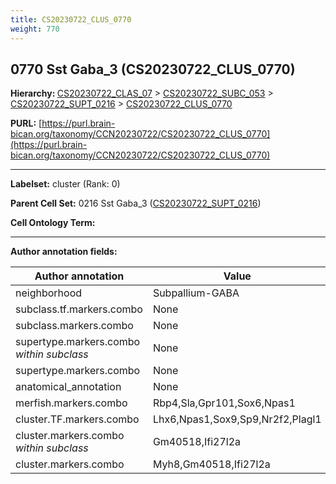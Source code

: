 ```yaml
---
title: CS20230722_CLUS_0770
weight: 770
---
```

## 0770 Sst Gaba_3 (CS20230722_CLUS_0770)
<b>Hierarchy: </b>
[CS20230722_CLAS_07](../CS20230722_CLAS_07) >
[CS20230722_SUBC_053](../CS20230722_SUBC_053) >
[CS20230722_SUPT_0216](../CS20230722_SUPT_0216) >
[CS20230722_CLUS_0770](../CS20230722_CLUS_0770)

**PURL:** [https://purl.brain-bican.org/taxonomy/CCN20230722/CS20230722_CLUS_0770](https://purl.brain-bican.org/taxonomy/CCN20230722/CS20230722_CLUS_0770)

---


**Labelset:** cluster (Rank: 0)

**Parent Cell Set:** 0216 Sst Gaba_3 ([CS20230722_SUPT_0216](../CS20230722_SUPT_0216))



**Cell Ontology Term:** 

[MARKER GENES.]: #


---

[TRANSFERRED ANNOTATIONS.]: #


[AUTHOR ANNOTATION FIELDS.]: #


**Author annotation fields:**

| Author annotation | Value |
|-------------------|-------|
|neighborhood|Subpallium-GABA|
|subclass.tf.markers.combo|None|
|subclass.markers.combo|None|
|supertype.markers.combo _within subclass_|None|
|supertype.markers.combo|None|
|anatomical_annotation|None|
|merfish.markers.combo|Rbp4,Sla,Gpr101,Sox6,Npas1|
|cluster.TF.markers.combo|Lhx6,Npas1,Sox9,Sp9,Nr2f2,Plagl1|
|cluster.markers.combo _within subclass_|Gm40518,Ifi27l2a|
|cluster.markers.combo|Myh8,Gm40518,Ifi27l2a|
